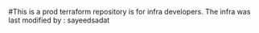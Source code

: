#This is a prod terraform repository is for infra developers.
The infra was last modified by : sayeedsadat
